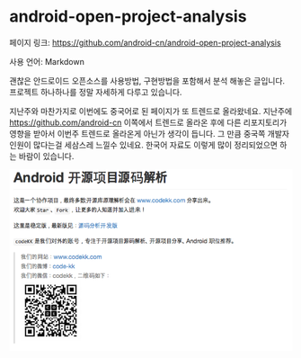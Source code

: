 # android-open-project-analysis

페이지 링크: https://github.com/android-cn/android-open-project-analysis

사용 언어: Markdown

괜찮은 안드로이드 오픈소스를 사용방법, 구현방법을 포함해서 분석 해놓은 글입니다. 프로젝트 하나하나를 정말 자세하게 다루고 있습니다. 

지난주와 마찬가지로 이번에도 중국어로 된 페이지가 또 트렌드로 올라왔네요. 지난주에 https://github.com/android-cn 이쪽에서 트렌드로 올라온 후에 다른 리포지토리가 영향을 받아서 이번주 트렌드로 올라온게 아닌가 생각이 듭니다. 그 만큼 중국쪽 개발자인원이 많다는걸 세삼스레 느낄수 있네요. 한국어 자료도 이렇게 많이 정리되었으면 하는 바람이 있습니다. 

![이미지1](img/002-11.png)
